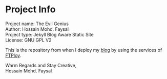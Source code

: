 # Project Info

Project name:	The Evil Genius  
Author:	Hossain Mohd. Faysal  
Project type:	Jekyll Blog Aware Static Site  
License:	GNU GPL V2  
  
This is the repository from when I deploy my [blog](http://www.theevilgenius.tk/) by using the services of [FTPloy](http://ftploy.com/).


Warm Regards and Stay Creative,  
Hossain Mohd. Faysal